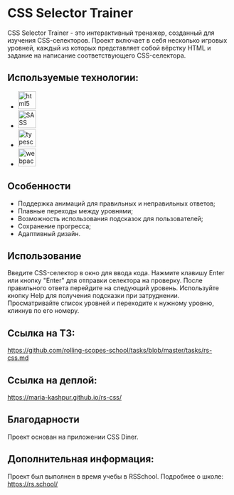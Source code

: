 # CSS Selector Trainer
CSS Selector Trainer - это интерактивный тренажер, созданный для изучения CSS-селекторов. Проект включает в себя несколько игровых уровней, каждый из которых представляет собой вёрстку HTML и задание на написание соответствующего CSS-селектора.

## Используемые технологии:
- <img alt="html5" src="https://img.shields.io/badge/html5-%23E34F26.svg?style=for-the-badge&logo=html5&logoColor=white" height="40"/>
- <img alt="SASS" src="https://img.shields.io/badge/Sass-CC6699.svg?style=for-the-badge&logo=Sass&logoColor=white" height="40"/>
- <img alt="typescript" src="https://img.shields.io/badge/typescript-3178C6.svg?style=for-the-badge&logo=typescript&logoColor=white" height="40"/>
- <img alt="webpack" src="https://img.shields.io/badge/webpack-8DD6F9.svg?style=for-the-badge&logo=webpack&logoColor=black" height="40"/>

## Особенности
- Поддержка анимаций для правильных и неправильных ответов;
- Плавные переходы между уровнями;
- Возможность использования подсказок для пользователей;
- Сохранение прогресса;
- Адаптивный дизайн.

## Использование
Введите CSS-селектор в окно для ввода кода.
Нажмите клавишу Enter или кнопку "Enter" для отправки селектора на проверку.
После правильного ответа перейдите на следующий уровень.
Используйте кнопку Help для получения подсказки при затруднении.
Просматривайте список уровней и переходите к нужному уровню, кликнув по его номеру.

## Ссылка на ТЗ:
https://github.com/rolling-scopes-school/tasks/blob/master/tasks/rs-css.md

## Ссылка на деплой:
https://maria-kashpur.github.io/rs-css/

## Благодарности
Проект основан на приложении CSS Diner.

## Дополнительная информация:
Проект был выполнен в время учебы в RSSchool. Подробнее о школе: https://rs.school/